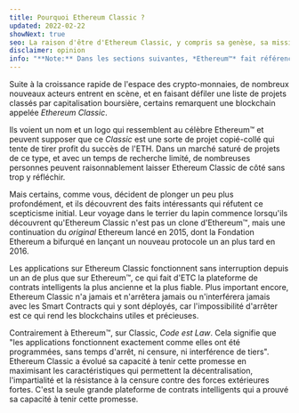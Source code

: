 ```yaml
---
title: Pourquoi Ethereum Classic ?
updated: 2022-02-22
showNext: true
seo: La raison d'être d'Ethereum Classic, y compris sa genèse, sa mission de décentralisation et le brillant avenir qu'il permet grâce à Code is Law.
disclaimer: opinion
info: "**Note:** Dans les sections suivantes, *Ethereum™* fait référence à la chaîne Mainnet post DAO Fork [Ethereum Foundation](https://ethereum.org), à ne pas confondre avec le *protocole* Ethereum, qui est utilisé par de nombreux projets de blockchain dont Ethereum Classic."
---
```


Suite à la croissance rapide de l'espace des crypto-monnaies, de nombreux nouveaux acteurs entrent en scène, et en faisant défiler une liste de projets classés par capitalisation boursière, certains remarquent une blockchain appelée _Ethereum Classic_.

Ils voient un nom et un logo qui ressemblent au célèbre Ethereum™ et peuvent supposer que ce _Classic_ est une sorte de projet copié-collé qui tente de tirer profit du succès de l'ETH. Dans un marché saturé de projets de ce type, et avec un temps de recherche limité, de nombreuses personnes peuvent raisonnablement laisser Ethereum Classic de côté sans trop y réfléchir.

Mais certains, comme vous, décident de plonger un peu plus profondément, et ils découvrent des faits intéressants qui réfutent ce scepticisme initial. Leur voyage dans le terrier du lapin commence lorsqu'ils découvrent qu'Ethereum Classic n'est pas un clone d'Ethereum™, mais une continuation du *original* Ethereum lancé en 2015, dont la Fondation Ethereum a bifurqué en lançant un nouveau protocole un an plus tard en 2016.

Les applications sur Ethereum Classic fonctionnent sans interruption depuis un an de plus que sur Ethereum™, ce qui fait d'ETC la plateforme de contrats intelligents la plus ancienne et la plus fiable. Plus important encore, Ethereum Classic n'a jamais et n'arrêtera jamais ou n'interférera jamais avec les Smart Contracts qui y sont déployés, car l'impossibilité d'arrêter est ce qui rend les blockchains utiles et précieuses.

Contrairement à Ethereum™, sur Classic, _Code est Law_. Cela signifie que "les applications fonctionnent exactement comme elles ont été programmées, sans temps d'arrêt, ni censure, ni interférence de tiers". Ethereum Classic a évolué sa capacité à tenir cette promesse en maximisant les caractéristiques qui permettent la décentralisation, l'impartialité et la résistance à la censure contre des forces extérieures fortes. C'est la seule grande plateforme de contrats intelligents qui a prouvé sa capacité à tenir cette promesse.
